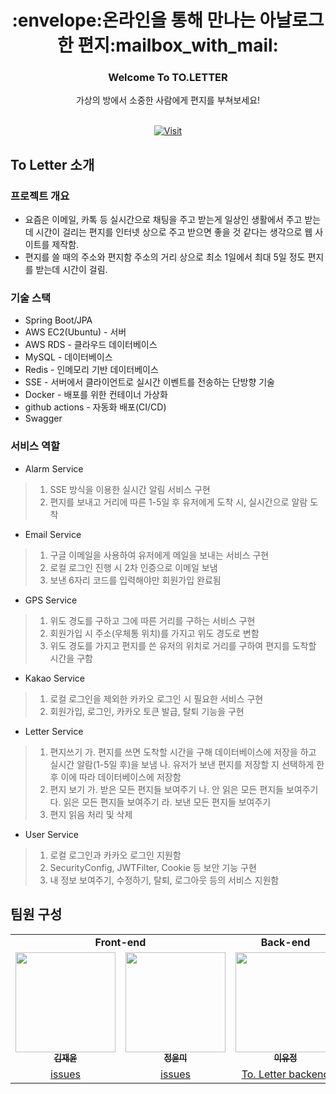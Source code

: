 <div align="center">
<h1> :envelope:온라인을 통해 만나는 아날로그한 편지:mailbox_with_mail: </h1>

<a href="https://www.toletter.co.kr" target="_blank" style="text-decoration: none; display:none"><img src="https://github.com/user-attachments/assets/14ffa9e7-3718-4af8-8935-d8ea6a63dcd0" alt="To.Letter Logo" width="600"></a>

  <h3>Welcome To TO.LETTER</h3>
  <div>가상의 방에서 소중한 사람에게 편지를 부쳐보세요!</div>
  <br/>
  
[![Visit](https://img.shields.io/badge/VISIT-TO.LETTER-FF4154?style=for-the-badge&logoColor=white)](https://www.toletter.co.kr)
</div>


## To Letter 소개
### 프로젝트 개요
+ 요즘은 이메일, 카톡 등 실시간으로 채팅을 주고 받는게 일상인 생활에서 주고 받는데 시간이 걸리는 편지를 인터넷 상으로 주고 받으면 좋을 것 같다는 생각으로 웹 사이트를 제작함.
+ 편지를 쓸 때의 주소와 편지함 주소의 거리 상으로 최소 1일에서 최대 5일 정도 편지를 받는데 시간이 걸림.

### 기술 스택
+ Spring Boot/JPA 
+ AWS EC2(Ubuntu) - 서버
+ AWS RDS - 클라우드 데이터베이스
+ MySQL - 데이터베이스
+ Redis - 인메모리 기반 데이터베이스
+ SSE - 서버에서 클라이언트로 실시간 이벤트를 전송하는 단방향 기술
+ Docker - 배포를 위한 컨테이너 가상화
+ github actions - 자동화 배포(CI/CD)
+ Swagger

### 서비스 역할
* Alarm Service
> 1. SSE 방식을 이용한 실시간 알림 서비스 구현
> 2. 편지를 보내고 거리에 따른 1-5일 후 유저에게 도착 시, 실시간으로 알람 도착

* Email Service
> 1. 구글 이메일을 사용하여 유저에게 메일을 보내는 서비스 구현
> 2. 로컬 로그인 진행 시 2차 인증으로 이메일 보냄
> 3. 보낸 6자리 코드를 입력해야만 회원가입 완료됨

* GPS Service
> 1. 위도 경도를 구하고 그에 따른 거리를 구하는 서비스 구현
> 2. 회원가입 시 주소(우체통 위치)를 가지고 위도 경도로 변함
> 3. 위도 경도를 가지고 편지를 쓴 유저의 위치로 거리를 구하여 편지를 도착할 시간을 구함

* Kakao Service
> 1. 로컬 로그인을 제외한 카카오 로그인 시 필요한 서비스 구현
> 2. 회원가입, 로그인, 카카오 토큰 발급, 탈퇴 기능을 구현

* Letter Service
> 1. 편지쓰기
>  가. 편지를 쓰면 도착할 시간을 구해 데이터베이스에 저장을 하고 실시간 알람(1-5일 후)을 보냄
>  나. 유저가 보낸 편지를 저장할 지 선택하게 한 후 이에 따라 데이터베이스에 저장함
> 2. 편지 보기
>  가. 받은 모든 편지들 보여주기
>  나. 안 읽은 모든 편지들 보여주기
>  다. 읽은 모든 편지들 보여주기
>  라. 보낸 모든 편지들 보여주기
> 3. 편지 읽음 처리 및 삭제

* User Service
> 1. 로컬 로그인과 카카오 로그인 지원함
> 2. SecurityConfig, JWTFilter, Cookie 등 보안 기능 구현
> 3. 내 정보 보여주기, 수정하기, 탈퇴, 로그아웃 등의 서비스 지원함

## 팀원 구성
<table>
  <tr>
    <td colspan="2" align="center"><strong>Front-end</strong></td>
    <td align="center"><strong>Back-end</strong></td>
  </tr>
  <tr>
    <td align="center">
      <a href="https://github.com/kimjeyoun">
        <img src="https://avatars.githubusercontent.com/u/63177849?v=4" width="160px;" alt=""/><br />
        <sub>
          <b>김재윤</b>
        </sub>
      </a><br />
    </td>
    <td align="center">
      <a href="https://github.com/JeongYunMi">
        <img src="https://avatars.githubusercontent.com/u/50102538?s=96&v=4" width="160px;" alt=""/><br />
        <sub>
          <b>정윤미</b>
        </sub>
      </a><br />
    </td>
    <td align="center">
      <a href="https://github.com/ovo1234">
        <img src="https://avatars.githubusercontent.com/u/79007447?v=4" width="160px;" alt=""/>
        <br />
        <sub>
          <b>이유정</b>
        </sub>
      </a><br />
    </td>
  </tr>
  <tr>
    <td rowspan="1" align="center">
      <a href="https://github.com/To-Letter/To-Letter-front/issues?q=is%3Aissue%20assignee%3Akimjeyoun" title="Code">issues</a>
    </td>
    <td rowspan="1" align="center">
      <a href="https://github.com/To-Letter/To-Letter-front/issues?q=is%3Aissue%20assignee%3AJeongYunMi%20" title="Code">issues</a>
    </td>
    <td rowspan="1" align="center">
      <a href="https://github.com/To-Letter/To-Letter-back" title="Code">To. Letter backend</a>
    </td>
  </tr>
</table>

<br/>
